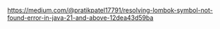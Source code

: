 https://medium.com/@pratikpatel17791/resolving-lombok-symbol-not-found-error-in-java-21-and-above-12dea43d59ba
